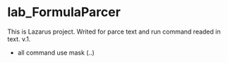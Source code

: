 # lab_FormulaParcer
This is Lazarus project. Writed for parce text and run command readed in text.
v.1.
 - all command use mask <FormulaName>(<Param1>..<ParamN>)
